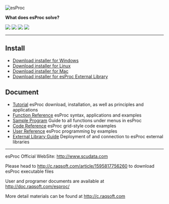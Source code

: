![esProc](https://github.com/SPLWare/esProc/blob/master/logo/esProc1.jpg)

 **What does esProc solve?**
 
[![](https://github.com/SPLWare/esProc/blob/master/logo/1.png)](http://www.scudata.com/html/file-processor.html)
[![](https://github.com/SPLWare/esProc/blob/master/logo/2.png)](http://www.scudata.com/html/sql-enhancer.html)
[![](https://github.com/SPLWare/esProc/blob/master/logo/3.png)](http://www.scudata.com/html/report-data-source.html) 
[![](https://github.com/SPLWare/esProc/blob/master/logo/4.png)](http://www.scudata.com/html/java-computing-layer.html)

-----------------------------------------------------------------------------------------------------------------------

Install
-----------------------------------------------------------------------------------------------------------------------

*   [Download installer for Windows](http://www.raqsoft.com/raqesproc/update/esProc-install-20211104.zip)
*   [Download installer for Linux](http://www.raqsoft.com/raqesproc/update/esProc-20211104_linux.zip)
*   [Download installer for Mac](http://www.raqsoft.com/raqesproc/update/esProc-20211104_mac_en.zip)
*   [Download installer for esProc External Library](http://www.raqsoft.com/raqextlib/update/extlib-20211104.zip)


Document
-----------------------------------------------------------------------------------------------------------------------

*   [Tutorial](http://doc.raqsoft.com.cn/esproc/tutorial/) esProc download, installation, as well as principles and applications
*   [Function Reference](http://doc.raqsoft.com.cn/esproc/func/) esProc syntax, applications and examples
*   [Sample Program](http://doc.raqsoft.com.cn/esproc/spd/) Guide to all functions under menus in esProc
*   [Code Reference](http://doc.raqsoft.com.cn/esproc/coderefer/ ) esProc grid-style code examples
*   [User Reference](http://doc.raqsoft.com.cn/esproc/manual/) esProc programming by examples
*   [External Library Guide](http://doc.raqsoft.com.cn/esproc/ext/) Deployment of and connection to esProc external libraries

-----------------------------------------------------------------------------------------------------------------------

esProc Official WebSite: http://www.scudata.com

Please head to http://c.raqsoft.com/article/1595817756260 to download esProc executable files

User and programer documents are available at http://doc.raqsoft.com/esproc/

More detail materials can be found at http://c.raqsoft.com
